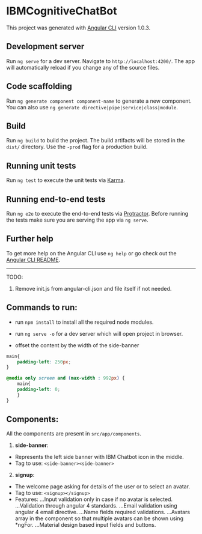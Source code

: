 # IBMCognitiveChatBot

This project was generated with [Angular CLI](https://github.com/angular/angular-cli) version 1.0.3.

## Development server

Run `ng serve` for a dev server. Navigate to `http://localhost:4200/`. The app will automatically reload if you change any of the source files.

## Code scaffolding

Run `ng generate component component-name` to generate a new component. You can also use `ng generate directive|pipe|service|class|module`.

## Build

Run `ng build` to build the project. The build artifacts will be stored in the `dist/` directory. Use the `-prod` flag for a production build.

## Running unit tests

Run `ng test` to execute the unit tests via [Karma](https://karma-runner.github.io).

## Running end-to-end tests

Run `ng e2e` to execute the end-to-end tests via [Protractor](http://www.protractortest.org/).
Before running the tests make sure you are serving the app via `ng serve`.

## Further help

To get more help on the Angular CLI use `ng help` or go check out the [Angular CLI README](https://github.com/angular/angular-cli/blob/master/README.md).

------------------------------------------
TODO:
1. Remove init.js from angular-cli.json and file itself if not needed.

## Commands to run:

- run `npm install` to install all the required node modules.
- run `ng serve -o` for a dev server which will open project in browser.

- offset the content by the width of the side-banner
```css
main{
    padding-left: 250px;
}

@media only screen and (max-width : 992px) {
    main{
    padding-left: 0;
    }
}
```

## Components:
All the components are present in `src/app/components`.

1. **side-banner**:
- Represents the left side banner with IBM Chatbot icon in the middle.
- Tag to use: `<side-banner><side-banner>`

2. **signup**:
- The welcome page asking for details of the user or to select an avatar.
- Tag to use: `<signup></signup>`
- Features:
...Input validation only in case if no avatar is selected.
...Validation through angular 4 standards.
...Email validation using angular 4 email directive.
...Name fields required validations.
...Avatars array in the component so that multiple avatars can be shown using *ngFor.
...Material design based input fields and buttons.